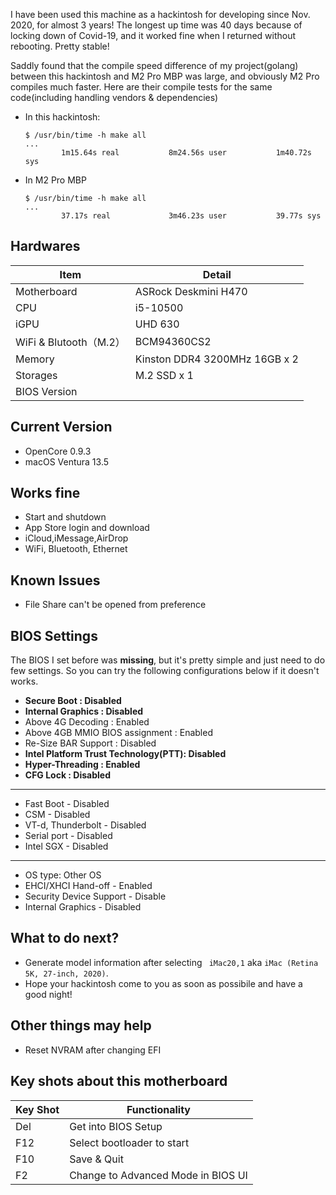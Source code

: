 I have been used this machine as a hackintosh for developing since Nov. 2020, for almost 3 years! The longest up time was 40 days because of locking down of Covid-19, and it worked fine when I returned without rebooting. Pretty stable!

Saddly found that the compile speed difference of my project(golang) between this hackintosh and M2 Pro MBP was large, and obviously M2 Pro compiles much faster. Here are their compile tests for the same code(including handling vendors & dependencies)

-   In this hackintosh: 

    ```shell
    $ /usr/bin/time -h make all
    ...
            1m15.64s real           8m24.56s user           1m40.72s sys
    ```

-   In M2 Pro MBP

    ```shell
    $ /usr/bin/time -h make all
    ...
            37.17s real             3m46.23s user           39.77s sys
    ```

## Hardwares

| Item                   | Detail                        |
| ---------------------- | ----------------------------- |
| Motherboard            | ASRock Deskmini H470          |
| CPU                    | i5-10500                      |
| iGPU                   | UHD 630                       |
| WiFi & Blutooth（M.2） | BCM94360CS2                   |
| Memory                 | Kinston DDR4 3200MHz 16GB x 2 |
| Storages               | M.2 SSD x 1                   |
| BIOS Version           |                               |

## Current Version

-   OpenCore 0.9.3
-   macOS Ventura 13.5

## Works fine

-   Start and shutdown
-   App Store login and download
-   iCloud,iMessage,AirDrop
-   WiFi, Bluetooth, Ethernet

## Known Issues

-   File Share can't be opened from preference

## BIOS Settings

The BIOS I set before was **missing**, but it's pretty simple and just need to do few settings. So you can try the following configurations below if it doesn't works.

-   **Secure Boot : Disabled**
-   **Internal Graphics : Disabled**
-   Above 4G Decoding : Enabled
-   Above 4GB MMIO BIOS assignment : Enabled
-   Re-Size BAR Support : Disabled
-   **Intel Platform Trust Technology(PTT): Disabled**
-   **Hyper-Threading : Enabled**
-   **CFG Lock : Disabled**

------

-   Fast Boot - Disabled
-   CSM - Disabled
-   VT-d, Thunderbolt - Disabled
-   Serial port - Disabled
-   Intel SGX - Disabled

------

-   OS type: Other OS
-   EHCI/XHCI Hand-off - Enabled
-   Security Device Support - Disable
-   Internal Graphics - Disabled

## What to do next?

-   Generate model information after selecting ` iMac20,1` aka `iMac (Retina 5K, 27-inch, 2020)`.
-   Hope your hackintosh come to you as soon as possibile and have a good night!

## Other things may help

-   Reset NVRAM after changing EFI

## Key shots about this motherboard

| Key Shot | Functionality                      |
| -------- | ---------------------------------- |
| Del      | Get into BIOS Setup                |
| F12      | Select bootloader to start         |
| F10      | Save & Quit                        |
| F2       | Change to Advanced Mode in BIOS UI |
